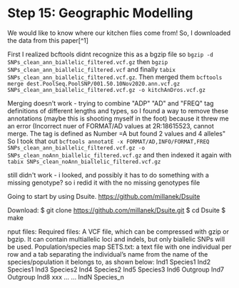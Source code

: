 # Step 15: Geographic Modelling 

We would like to know where our kitchen flies come from! So, I downloaded the data from this paper[^1] 

First I realized bcftools didnt recognize this as a bgzip file so `bgzip -d SNPs_clean_ann_biallelic_filtered.vcf.gz`
then `bgzip SNPs_clean_ann_biallelic_filtered.vcf` and finally `tabix SNPs_clean_ann_biallelic_filtered.vcf.gz`. Then merged them `bcftools merge dest.PoolSeq.PoolSNP/001.50.10Nov2020.ann.vcf.gz SNPs_clean_ann_biallelic_filtered.vcf.gz -o kitchAnDros.vcf.gz`

Merging doesn't work - trying to combine "ADP" "AD" and "FREQ" tag definitions of different lengths and types, so I found a way to remove these annotations (maybe this is shooting myself in the foot) because it threw me an error (Incorrect nuer of FORMAT/AD values at 2R:18615523, cannot merge. The tag is defined as Number =A but found 2 values and 4 alleles"
So I took that out `bcftools annotatE -x FORMAT/AD,INFO/FORMAT,FREQ SNPs_clean_ann_biallelic_filtered.vcf.gz -o SNPs_clean_noAnn_biallelic_filtered.vcf.gz`
and then indexed it again with `tabix SNPs_clean_noAnn_biallelic_filtered.vcf.gz`

still didn't work - i looked, and possibly it has to do something with a missing genotype? so i redid it with the no missing genotypes file




Going to start by using Dsuite.
https://github.com/millanek/Dsuite

Download:
$ git clone https://github.com/millanek/Dsuite.git
$ cd Dsuite
$ make

nput files:
Required files:
A VCF file, which can be compressed with gzip or bgzip. It can contain multiallelic loci and indels, but only biallelic SNPs will be used.
Population/species map SETS.txt: a text file with one individual per row and a tab separating the individual’s name from the name of the species/population it belongs to, as shown below:
Ind1    Species1
Ind2    Species1
Ind3    Species2
Ind4    Species2
Ind5    Species3
Ind6    Outgroup
Ind7    Outgroup
Ind8    xxx
...     ...
IndN    Species_n

